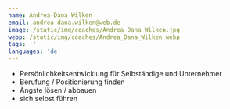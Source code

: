 ```yaml
---
name: Andrea-Dana Wilken
email: andrea-dana.wilken@web.de
image: /static/img/coaches/Andrea_Dana_Wilken.jpg
webp: /static/img/coaches/Andrea_Dana_Wilken.webp
tags: ''
languages: 'de'
---
```


<ul><li>Persönlichkeitsentwicklung für Selbständige und Unternehmer</li><li>Berufung / Positionierung finden</li><li>Ängste lösen / abbauen</li><li>sich selbst führen</li></ul>
